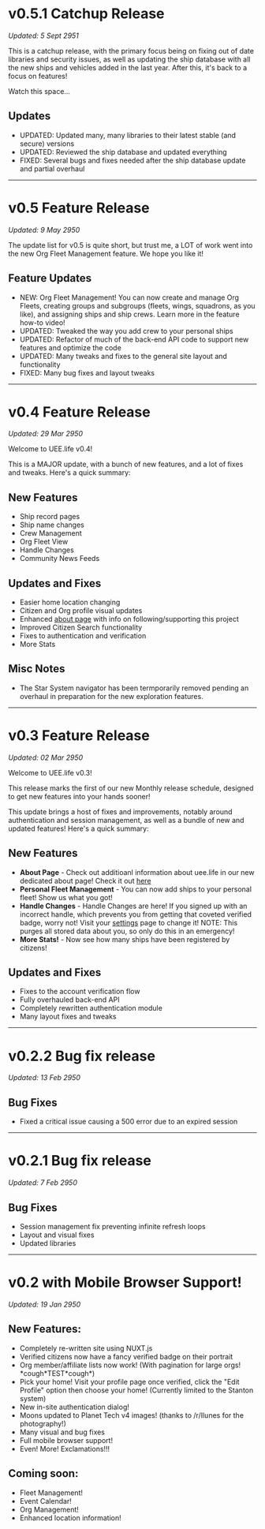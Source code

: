 # v0.5.1 Catchup Release
*Updated: 5 Sept 2951*

This is a catchup release, with the primary focus being on fixing out of date libraries and security issues, as well as updating the ship database with all the new ships and vehicles added in the last year. After this, it's back to a focus on features!

Watch this space...

## Updates
- UPDATED: Updated many, many libraries to their latest stable (and secure) versions
- UPDATED: Reviewed the ship database and updated everything
- FIXED: Several bugs and fixes needed after the ship database update and partial overhaul

---
# v0.5 Feature Release
*Updated: 9 May 2950*

The update list for v0.5 is quite short, but trust me, a LOT of work went into the new Org Fleet Management feature. We hope you like it!

## Feature Updates
- NEW: Org Fleet Management! You can now create and manage Org Fleets, creating groups and subgroups (fleets, wings, squadrons, as you like), and assigning ships and ship crews. Learn more in the feature how-to video!
- UPDATED: Tweaked the way you add crew to your personal ships
- UPDATED: Refactor of much of the back-end API code to support new features and optimize the code
- UPDATED: Many tweaks and fixes to the general site layout and functionality
- FIXED: Many bug fixes and layout tweaks

---
# v0.4 Feature Release
*Updated: 29 Mar 2950*

Welcome to UEE.life v0.4!

This is a MAJOR update, with a bunch of new features, and a lot of fixes and tweaks. Here's a quick summary:

## New Features
- Ship record pages
- Ship name changes
- Crew Management
- Org Fleet View
- Handle Changes
- Community News Feeds

## Updates and Fixes
- Easier home location changing
- Citizen and Org profile visual updates
- Enhanced [about page](/about) with info on following/supporting this project
- Improved Citizen Search functionality
- Fixes to authentication and verification
- More Stats

## Misc Notes
- The Star System navigator has been termporarily removed pending an overhaul in preparation for the new exploration features.

---
# v0.3 Feature Release
*Updated: 02 Mar 2950*

Welcome to UEE.life v0.3!

This release marks the first of our new Monthly release schedule, designed to get new features into your hands sooner!

This update brings a host of fixes and improvements, notably around authentication and session management, as well as a bundle of new and updated features! Here's a quick summary:

## New Features
- **About Page** - Check out additioanl information about uee.life in our new dedicated about page! Check it out [here](/about)
- **Personal Fleet Management** - You can now add ships to your personal fleet! Show us what you got!
- **Handle Changes** - Handle Changes are here! If you signed up with an incorrect handle, which prevents you from getting that coveted verified badge, worry not! Visit your [settings](/settings) page to change it! NOTE: This purges all stored data about you, so only do this in an emergency!
- **More Stats!** - Now see how many ships have been registered by citizens!

## Updates and Fixes
- Fixes to the account verification flow
- Fully overhauled back-end API
- Completely rewritten authentication module
- Many layout fixes and tweaks

---
# v0.2.2 Bug fix release
*Updated: 13 Feb 2950*

## Bug Fixes
- Fixed a critical issue causing a 500 error due to an expired session

---
# v0.2.1 Bug fix release
*Updated: 7 Feb 2950*

## Bug Fixes
- Session management fix preventing infinite refresh loops
- Layout and visual fixes
- Updated libraries

---
# v0.2 with Mobile Browser Support!
*Updated: 19 Jan 2950*

## New Features:
- Completely re-written site using NUXT.js
- Verified citizens now have a fancy verified badge on their portrait
- Org member/affiliate lists now work! (With pagination for large orgs! \*cough\*TEST\*cough\*)
- Pick your home! Visit your profile page once verified, click the "Edit Profile" option then choose your home! (Currently limited to the Stanton system)
- New in-site authentication dialog!
- Moons updated to Planet Tech v4 images! (thanks to /r/Ilunes for the photography!)
- Many visual and bug fixes
- Full mobile browser support!
- Even! More! Exclamations!!!

## Coming soon:
- Fleet Management!
- Event Calendar!
- Org Management!
- Enhanced location information!